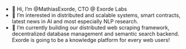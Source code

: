 - 👋 Hi, I’m @MathiasExorde, CTO @ Exorde Labs
- 👀 I’m interested in distributed and scalable systems, smart contracts, latest news in AI and most especially NLP research.
- 🌱 I’m currently building our distributed web scraping framework, decentralized database management and semantic search backend. Exorde is going to be a knowledge platform for every web users!

<!---
MathiasExorde/MathiasExorde is a ✨ special ✨ repository because its `README.md` (this file) appears on your GitHub profile.
You can click the Preview link to take a look at your changes.
--->
